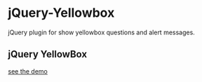jQuery-Yellowbox
================

jQuery plugin for show yellowbox questions and alert messages.

## jQuery YellowBox


[see the demo](http://osobrevilla.github.io/jquery-yellowbox/)
